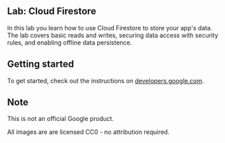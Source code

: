 ## Lab: Cloud Firestore

In this lab you learn how to use Cloud Firestore to store your app's data. The lab covers basic reads and writes, securing data access with security rules, and enabling offline data persistence.

## Getting started

To get started, check out the instructions on [developers.google.com](https://developers.google.com/web/ilt/pwa/).

## Note

This is not an official Google product.

All images are are licensed CC0 - no attribution required.
